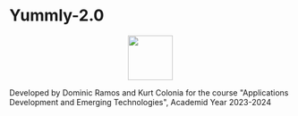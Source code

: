 # Yummly-2.0

<center><img src="https://i.imgur.com/kEg0N2O.png" style="display:inline-block;height:80px;"></center>

Developed by Dominic Ramos and Kurt Colonia for the course "Applications Development and Emerging Technologies", Academid Year 2023-2024
